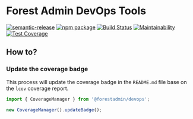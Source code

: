 # Forest Admin DevOps Tools
[![semantic-release](https://img.shields.io/badge/%20%20%F0%9F%93%A6%F0%9F%9A%80-semantic--release-e10079.svg)](https://github.com/semantic-release/semantic-release)
[![npm package](https://badge.fury.io/js/%40forestadmin%2Fdevops.svg)](https://badge.fury.io/js/%40forestadmin%2Fdevops)
[![Build Status](https://travis-ci.com/ForestAdmin/devops.svg?token=GhLkKxborSQok42EpFsc&branch=devel)](https://travis-ci.org/ForestAdmin/devops)
[![Maintainability](https://api.codeclimate.com/v1/badges/195b22d2a89905891ec3/maintainability)](https://codeclimate.com/github/ForestAdmin/devops/maintainability)
[![Test Coverage](https://api.codeclimate.com/v1/badges/195b22d2a89905891ec3/test_coverage)](https://codeclimate.com/github/ForestAdmin/devops/test_coverage)

## How to?

### Update the coverage badge
This process will update the coverage badge in the `README.md` file base on the `lcov` coverage report.

```javascript
import { CoverageManager } from '@forestadmin/devops';

new CoverageManager().updateBadge();
```
